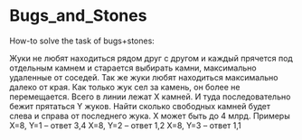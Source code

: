# Bugs_and_Stones
How-to solve the task of bugs+stones:

Жуки не любят находиться рядом друг с другом и каждый прячется под отдельным камнем и старается выбирать камни, максимально удаленные от соседей. 
Так же жуки любят находиться максимально далеко от края. 
Как только жук сел за камень, он более не перемещается. 
Всего в линии лежат X камней. И туда последовательно бежит прятаться Y жуков. 
Найти сколько свободных камней будет слева и справа от последнего жука.
X может быть до 4 млрд.
Примеры
X=8, Y=1 – ответ 3,4
X=8, Y=2 – ответ 1,2
X=8, Y=3 – ответ 1,1
